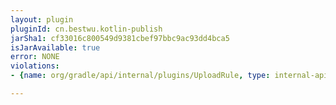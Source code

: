 ```yaml
---
layout: plugin
pluginId: cn.bestwu.kotlin-publish
jarSha1: cf33016c800549d9381cbef97bbc9ac93dd4bca5
isJarAvailable: true
error: NONE
violations:
- {name: org/gradle/api/internal/plugins/UploadRule, type: internal-api-usage}

---
```

